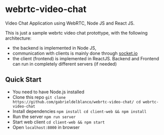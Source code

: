 # webrtc-video-chat
Video Chat Application using WebRTC, Node JS and React JS.  

This is just a sample webrtc video chat protottype, with the following architecture:

* the backend is implemented in Node JS, 
* communication with clients is mainly done through [socket.io](https://github.com/socketio/socket.io) 
* the client (frontend) is implemented in ReactJS. Backend and Frontend can run in completely different servers (if needed)

## Quick Start
* You need to have Node.js installed
* Clone this repo
`git clone https://github.com/gabrieldelblanco/webrtc-video-chat/
cd webrtc-video-chat`
* Install dependencies 
`npm install
cd client-web && npm install`
* Run the server 
`npm run server`
* Start web client
`cd client-web && npm start`
* Open `localhost:8000` in browser

